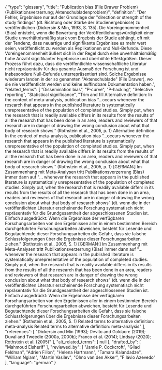 {
    "type": "glossary",
    "title": "Publication bias (File Drawer Problem) (Publikationsverzerrung; Aktenschubladenproblem)",
    "definition": "Der Fehler, Ergebnisse nur auf der Grundlage der \"direction or strength of the study findings\" (dt. Richtung oder Stärke der Studienergebnisse) zu veröffentlichen (Dickersin & Min, 1993, S. 135). Die Voreingenommenheit (Bias) entsteht, wenn die Bewertung der Veröffentlichungswürdigkeit einer Studie unverhältnismäßig stark vom Ergebnis der Studie abhängt, oft mit der Tendenz, dass neuartige und signifikante Ergebnisse es mehr wert seien, veröffentlicht zu werden als Replikationen und Null-Befunde. Diese Voreingenommenheit äußert sich in der Regel durch eine unverhältnismäßig hohe Anzahl signifikanter Ergebnisse und überhöhte Effektgrößen. Dieser Prozess führt dazu, dass die veröffentlichte wissenschaftliche Literatur nicht repräsentativ für das gesamte Ausmaß der Forschung ist und insbesondere Null-Befunde unterrepräsentiert sind. Solche Ergebnisse wiederum landen in der so genannten \"Aktenschublade\" (File Drawer), wo sie nie veröffentlicht werden und keine auffindbare Dokumentation haben.",
    "related_terms": [
        "Dissemination bias",
        "P-curve",
        "P-hacking",
        "Selective reporting",
        "Statistical significance",
        "Trim and fill Alternative definition: In the context of meta-analysis, publication bias “...occurs whenever the research that appears in the published literature is systematically unrepresentative of the population of completed studies. Simply put, when the research that is readily available differs in its results from the results of all the research that has been done in an area, readers and reviewers of that research are in danger of drawing the wrong conclusion about what that body of research shows.” (Rothstein et al., 2005, p. 1) Alternative definition: In the context of meta-analysis, publication bias “...occurs whenever the research that appears in the published literature is systematically unrepresentative of the population of completed studies. Simply put, when the research that is readily available differs in its results from the results of all the research that has been done in an area, readers and reviewers of that research are in danger of drawing the wrong conclusion about what that body of research shows.” (Rothstein et al., 2005, p. 1) [GERMAN:] Im Zusammenhang mit Meta-Analysen tritt Publikationsverzerrung (Bias) immer dann auf \"... whenever the research that appears in the published literature is systematically unrepresentative of the population of completed studies. Simply put, when the research that is readily available differs in its results from the results of all the research that has been done in an area, readers and reviewers of that research are in danger of drawing the wrong conclusion about what that body of research shows” (dt. wenn die in der veröffentlichten Literatur erscheinende Forschung systematisch nicht repräsentativ für die Grundgesamtheit der abgeschlossenen Studien ist. Einfach ausgedrückt: Wenn die Ergebnisse der verfügbaren Forschungsarbeiten von den Ergebnissen aller in einem bestimmten Bereich durchgeführten Forschungsarbeiten abweichen, besteht für Lesende und Begutachtende dieser Forschungsarbeiten die Gefahr, dass sie falsche Schlussfolgerungen über die Ergebnisse dieser Forschungsarbeiten ziehen.\" (Rothstein et al., 2005, S. 1) [GERMAN:] Im Zusammenhang mit Meta-Analysen tritt Publikationsverzerrung (Bias) immer dann auf \"... whenever the research that appears in the published literature is systematically unrepresentative of the population of completed studies. Simply put, when the research that is readily available differs in its results from the results of all the research that has been done in an area, readers and reviewers of that research are in danger of drawing the wrong conclusion about what that body of research shows” (dt. wenn die in der veröffentlichten Literatur erscheinende Forschung systematisch nicht repräsentativ für die Grundgesamtheit der abgeschlossenen Studien ist. Einfach ausgedrückt: Wenn die Ergebnisse der verfügbaren Forschungsarbeiten von den Ergebnissen aller in einem bestimmten Bereich durchgeführten Forschungsarbeiten abweichen, besteht für Lesende und Begutachtende dieser Forschungsarbeiten die Gefahr, dass sie falsche Schlussfolgerungen über die Ergebnisse dieser Forschungsarbeiten ziehen.\" (Rothstein et al., 2005, S. 1) Related terms to alternative definition: meta-analysis Related terms to alternative definition: meta-analysis"
    ],
    "references": [
        "Dickersin and Min (1993); Devito and Goldacre (2019); Duval and Tweedie (2000a, 2000b); Franco et al. (2014); Lindsay (2020); Rothstein et al. (2005)"
    ],
    "alt_related_terms": [
        null
    ],
    "drafted_by": [
        "Mahmoud Elsherif"
    ],
    "reviewed_by": [
        "Jamie P. Cockcroft",
        "Gilad Feldman",
        "Adrien Fillon",
        "Helena Hartmann",
        "Tamara Kalandadze",
        "William Ngiam",
        "Martin Vasilev",
        "Olmo van den Akker",
        "F lávio Azevedo"
    ],
    "language": "german"
}
